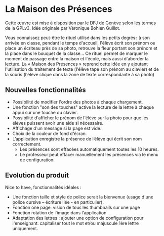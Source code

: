 La Maison des Présences
===================
Cette œuvre est mise à disposition par le DFJ de Genève selon les termes de la GPLv3. Idée originale par Véronique Bohlen Guillot.

Vous connaissez peut-être le rituel utilisé dans les petits degrés : à son arrivée en classe, pendant le temps d'accueil, l'élève écrit son prénom ou place un écriteau près de sa photo, retrouve la fleur portant son prénom et la place dans le bouquet de la classe...
Ce rituel permet de marquer le moment de passage entre la maison et l'école, mais aussi d'aborder la lecture.
La « Maison des Présences » reprend cette idée en y ajoutant l'utilisation du traitement de texte (l'élève tape son prénom au clavier) et de la souris (l'élève clique dans la zone de texte correspondante à sa photo)


Nouvelles fonctionnalités
--------------------------
- Possibilité de modifier l'ordre des photos à chaque chargement.
- Une fonction "son des touches" active la lecture de la lettre à chaque appui sur une touche du clavier.
- Possibilité d'afficher le prénom de l'élève sur la photo pour que les élèves puissent avoir une aide si nécessaire.
- Affichage d'un message si la page est vide.
- Choix de la couleur de fond d'écran.
- L’application enregistre la présence de l’élève qui écrit son nom correctement. 
  -  Les présences sont effacées automatiquement toutes les 10 heures.
  -  Le professeur peut effacer manuellement les présences via le menu de configuration.



Evolution du produit
--------------------------
Nice to have, fonctionnalités idéales :

- Une fonction taille et style de police serait la bienvenue (usage d'une police cursive – écriture liée -  en particulier).
- Fonction one page: vision de tous les thumbnails sur une page
- Fonction rotation de l'image dans l'application 
- Adaptation des lettres : ajouter une option de configuration pour l'enseignant: capitaliser tout le mot et/ou majuscule 1ère lettre uniquement.

